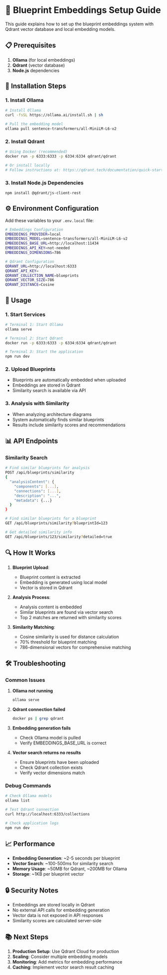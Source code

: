 # 🚀 Blueprint Embeddings Setup Guide

This guide explains how to set up the blueprint embeddings system with Qdrant vector database and local embedding models.

## 📋 Prerequisites

1. **Ollama** (for local embeddings)
2. **Qdrant** (vector database)
3. **Node.js** dependencies

## 🔧 Installation Steps

### 1. Install Ollama
```bash
# Install Ollama
curl -fsSL https://ollama.ai/install.sh | sh

# Pull the embedding model
ollama pull sentence-transformers/all-MiniLM-L6-v2
```

### 2. Install Qdrant
```bash
# Using Docker (recommended)
docker run -p 6333:6333 -p 6334:6334 qdrant/qdrant

# Or install locally
# Follow instructions at: https://qdrant.tech/documentation/quick-start/
```

### 3. Install Node.js Dependencies
```bash
npm install @qdrant/js-client-rest
```

## ⚙️ Environment Configuration

Add these variables to your `.env.local` file:

```bash
# Embeddings Configuration
EMBEDDINGS_PROVIDER=local
EMBEDDINGS_MODEL=sentence-transformers/all-MiniLM-L6-v2
EMBEDDINGS_BASE_URL=http://localhost:11434
EMBEDDINGS_API_KEY=not-needed
EMBEDDINGS_DIMENSIONS=786

# Qdrant Configuration
QDRANT_URL=http://localhost:6333
QDRANT_API_KEY=
QDRANT_COLLECTION_NAME=blueprints
QDRANT_VECTOR_SIZE=786
QDRANT_DISTANCE=Cosine
```

## 🚀 Usage

### 1. Start Services
```bash
# Terminal 1: Start Ollama
ollama serve

# Terminal 2: Start Qdrant
docker run -p 6333:6333 -p 6334:6334 qdrant/qdrant

# Terminal 3: Start the application
npm run dev
```

### 2. Upload Blueprints
- Blueprints are automatically embedded when uploaded
- Embeddings are stored in Qdrant
- Similarity search is available via API

### 3. Analysis with Similarity
- When analyzing architecture diagrams
- System automatically finds similar blueprints
- Results include similarity scores and recommendations

## 📊 API Endpoints

### Similarity Search
```bash
# Find similar blueprints for analysis
POST /api/blueprints/similarity
{
  "analysisContent": {
    "components": [...],
    "connections": [...],
    "description": "...",
    "metadata": {...}
  }
}

# Find similar blueprints for a blueprint
GET /api/blueprints/similarity?blueprintId=123

# Get detailed similarity info
GET /api/blueprints/123/similarity?detailed=true
```

## 🔍 How It Works

1. **Blueprint Upload**: 
   - Blueprint content is extracted
   - Embedding is generated using local model
   - Vector is stored in Qdrant

2. **Analysis Process**:
   - Analysis content is embedded
   - Similar blueprints are found via vector search
   - Top 2 matches are returned with similarity scores

3. **Similarity Matching**:
   - Cosine similarity is used for distance calculation
   - 70% threshold for blueprint matching
   - 786-dimensional vectors for comprehensive matching

## 🛠️ Troubleshooting

### Common Issues

1. **Ollama not running**
   ```bash
   ollama serve
   ```

2. **Qdrant connection failed**
   ```bash
   docker ps | grep qdrant
   ```

3. **Embedding generation fails**
   - Check Ollama model is pulled
   - Verify EMBEDDINGS_BASE_URL is correct

4. **Vector search returns no results**
   - Ensure blueprints have been uploaded
   - Check Qdrant collection exists
   - Verify vector dimensions match

### Debug Commands

```bash
# Check Ollama models
ollama list

# Test Qdrant connection
curl http://localhost:6333/collections

# Check application logs
npm run dev
```

## 📈 Performance

- **Embedding Generation**: ~2-5 seconds per blueprint
- **Vector Search**: ~100-500ms for similarity search
- **Memory Usage**: ~50MB for Qdrant, ~200MB for Ollama
- **Storage**: ~1KB per blueprint vector

## 🔒 Security Notes

- Embeddings are stored locally in Qdrant
- No external API calls for embedding generation
- Vector data is not exposed in API responses
- Similarity scores are calculated server-side

## 📚 Next Steps

1. **Production Setup**: Use Qdrant Cloud for production
2. **Scaling**: Consider multiple embedding models
3. **Monitoring**: Add metrics for embedding performance
4. **Caching**: Implement vector search result caching
